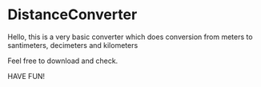 # DistanceConverter

Hello, this is a very basic converter which does conversion from meters to santimeters, decimeters and kilometers

Feel free to download and check.

HAVE FUN!
